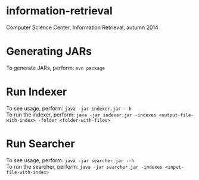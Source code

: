 information-retrieval
=====================
Computer Science Center, Information Retrieval, autumn 2014

# Generating JARs
To generate JARs, perform: `mvn package`

# Run Indexer
To see usage, perform: `java -jar indexer.jar --h`<br>
To run the indexer, perform: `java -jar indexer.jar -indexes <output-file-with-index> -folder <folder-with-files>`

# Run Searcher
To see usage, perform: `java -jar searcher.jar --h`<br>
To run the searcher, perform: `java -jar searcher.jar -indexes <input-file-with-index>`
